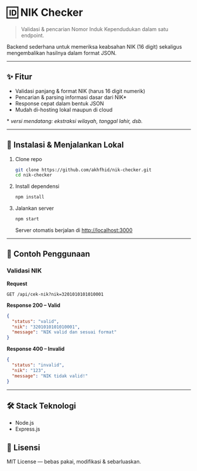 
# 🆔 NIK Checker  
> Validasi & pencarian Nomor Induk Kependudukan dalam satu endpoint.

Backend sederhana untuk memeriksa keabsahan NIK (16 digit) sekaligus mengembalikan hasilnya dalam format JSON.

---

## ✨ Fitur
- Validasi panjang & format NIK (harus 16 digit numerik)
- Pencarian & parsing informasi dasar dari NIK*
- Response cepat dalam bentuk JSON
- Mudah di-hosting lokal maupun di cloud

\* *versi mendatang: ekstraksi wilayah, tanggal lahir, dsb.*

---

## 🚀 Instalasi & Menjalankan Lokal
1. Clone repo
   ```bash
   git clone https://github.com/akhfhid/nik-checker.git
   cd nik-checker
   ```
2. Install dependensi
   ```bash
   npm install
   ```
3. Jalankan server
   ```bash
   npm start
   ```
   Server otomatis berjalan di [http://localhost:3000](http://localhost:3000)

---

## 📌 Contoh Penggunaan
### Validasi NIK
**Request**  
```
GET /api/cek-nik?nik=3201010101010001
```

**Response 200 – Valid**
```json
{
  "status": "valid",
  "nik": "3201010101010001",
  "message": "NIK valid dan sesuai format"
}
```

**Response 400 – Invalid**
```json
{
  "status": "invalid",
  "nik": "123",
  "message": "NIK tidak valid!"
}
```

---

## 🛠️ Stack Teknologi
- Node.js
- Express.js

## 📄 Lisensi
MIT License — bebas pakai, modifikasi & sebarluaskan.
